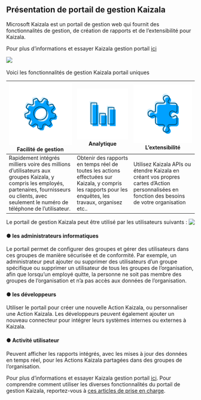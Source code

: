 ## <a name="kaizala-management-portal-overview"></a>Présentation de portail de gestion Kaizala

Microsoft Kaizala est un portail de gestion web qui fournit des fonctionnalités de gestion, de création de rapports et de l’extensibilité pour Kaizala.

 Pour plus d’informations et essayer Kaizala gestion portail [ici][1] 

[1]: https://manage.kaiza.la/

![](Images/Managment%20Portal.png)

Voici les fonctionnalités de gestion Kaizala portail uniques 

| <a href="https://support.office.com/en-us/article/kaizala-groups-858bead0-f99b-4215-83c6-b8812bbe3edd?ui=en-US&rs=en-US&ad=US ">![](Images/Manageability.png)</a>Facilité de gestion | <a href="https://support.office.com/en-us/article/kaizala-reports-93e22838-5c18-4181-8d12-eca6c0b4019c?ui=en-US&rs=en-US&ad=US">![](Images/Analytics.png)</a>Analytique |<a href="https://docs.microsoft.com/en-us/kaizala/connectors/setup"> ![](Images/Extensibilty.png) </a> L’extensibilité |
| ------------- | ------------- |------------- |
| Rapidement intégrés milliers voire des millions d’utilisateurs aux groupes Kaizala, y compris les employés, partenaires, fournisseurs ou clients, avec seulement le numéro de téléphone de l’utilisateur.|Obtenir des rapports en temps réel de toutes les actions effectuées sur Kaizala, y compris les rapports pour les enquêtes, les travaux, organisez etc.. |Utilisez Kaizala APIs ou étendre Kaizala en créant vos propres cartes d’Action personnalisées en fonction des besoins de votre organisation|

Le portail de gestion Kaizala peut être utilisé par les utilisateurs suivants : <img align="right" src="Images/IT%20Administrator.PNG">

#### <a name="----it-administrators"></a>● les administrateurs informatiques
Le portail permet de configurer des groupes et gérer des utilisateurs dans ces groupes de manière sécurisée et de conformité. Par exemple, un administrateur peut ajouter ou supprimer des utilisateurs d’un groupe spécifique ou supprimer un utilisateur de tous les groupes de l’organisation, afin que lorsqu’un employé quitte, la personne ne soit pas membre des groupes de l’organisation et n’a pas accès aux données de l’organisation.
#### <a name="----developers"></a>● les développeurs
Utiliser le portail pour créer une nouvelle Action Kaizala, ou personnaliser une Action Kaizala. Les développeurs peuvent également ajouter un nouveau connecteur pour intégrer leurs systèmes internes ou externes à Kaizala.
#### <a name="----business-user"></a>● Activité utilisateur
Peuvent afficher les rapports intégrés, avec les mises à jour des données en temps réel, pour les Actions Kaizala partagées dans des groupes de l’organisation.

Pour plus d’informations et essayer Kaizala gestion portail [ici](https://manage.kaiza.la/). Pour comprendre comment utiliser les diverses fonctionnalités du portail de gestion Kaizala, reportez-vous à [ces articles de prise en charge](https://support.office.com/en-us/article/About-Kaizala-Management-Portal-2046ddba-06fb-49c9-b6d6-a4777e8a556f?ui=en-US&rs=en-IN&ad=IN).
